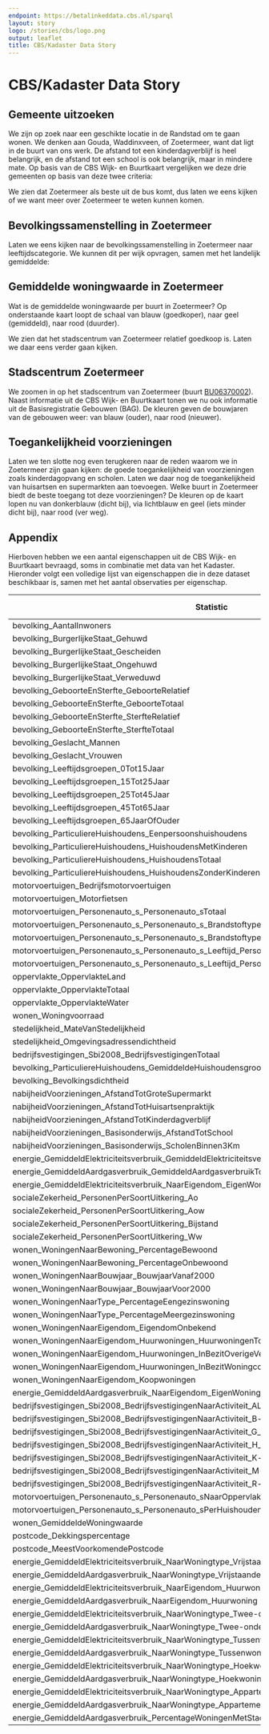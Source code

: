 ```yaml
---
endpoint: https://betalinkeddata.cbs.nl/sparql
layout: story
logo: /stories/cbs/logo.png
output: leaflet
title: CBS/Kadaster Data Story
---
```


# CBS/Kadaster Data Story

## Gemeente uitzoeken

We zijn op zoek naar een geschikte locatie in de Randstad om te gaan
wonen.  We denken aan Gouda, Waddinxveen, of Zoetermeer, want dat ligt
in de buurt van ons werk.  De afstand tot een kinderdagverblijf is
heel belangrijk, en de afstand tot een school is ook belangrijk, maar
in mindere mate.  Op basis van de CBS Wijk- en Buurtkaart vergelijken
we deze drie gemeenten op basis van deze twee criteria:

<query data-endpoint="https://betalinkeddata.cbs.nl/sparql" data-config="http://localhost:4000/stories/cbs/index.html#query=prefix+cbs%3A+%3Chttp%3A%2F%2Fbetalinkeddata.cbs.nl%2Fdef%2Fcbs%23%3E%0Aprefix+def%3A+%3Chttp%3A%2F%2Fbetalinkeddata.cbs.nl%2Fdef%2F83487NED%23%3E%0Aprefix+dimension%3A+%3Chttp%3A%2F%2Fbetalinkeddata.cbs.nl%2Fdef%2Fdimension%23%3E%0Aprefix+gemeente%3A+%3Chttp%3A%2F%2Fbetalinkeddata.cbs.nl%2Fregios%2F2016%2Fid%2Fgemeente-geografisch%2F%3E%0Aprefix+qb%3A+%3Chttp%3A%2F%2Fpurl.org%2Flinked-data%2Fcube%23%3E%0Aprefix+rdfs%3A+%3Chttp%3A%2F%2Fwww.w3.org%2F2000%2F01%2Frdf-schema%23%3E%0Aselect+%3Flabel+%3Fgouda+%3Fwaddinxveen+%3Fzoetermeer+%7B%0A++values+(%3Fp)+%7B+(def%3AnabijheidVoorzieningen_Basisonderwijs_AfstandTotSchool)+(+def%3AnabijheidVoorzieningen_AfstandTotKinderdagverblijf)+%7D%0A++%3Fp+rdfs%3Alabel+%3Flabel+.%0A++%3Fobservatie1+%3Fp+%3Fgouda+%3B+dimension%3Aregio+gemeente%3AGM0513+.+%23+Gouda%0A++%3Fobservatie2+%3Fp+%3Fwaddinxveen+%3B+dimension%3Aregio+gemeente%3AGM0627+.+%23+Waddinxveen%0A++%3Fobservatie3+%3Fp+%3Fzoetermeer+%3B+dimension%3Aregio+gemeente%3AGM0637+.+%23+Zoetermeer%0A%7D%0A&contentTypeConstruct=text%2Fturtle&contentTypeSelect=application%2Fsparql-results%2Bjson&endpoint=https%3A%2F%2Fdata.pdok.nl%2Fsparql%2Fcbs&requestMethod=POST&tabTitle=Query&headers=%7B%7D&outputFormat=gchart&outputSettings=%7B%22chartConfig%22%3A%7B%22options%22%3A%7B%22hAxis%22%3A%7B%22useFormatFromData%22%3Atrue%2C%22viewWindow%22%3Anull%2C%22minValue%22%3Anull%2C%22maxValue%22%3Anull%2C%22viewWindowMode%22%3Anull%7D%2C%22legacyScatterChartLabels%22%3Atrue%2C%22legend%22%3A%22right%22%2C%22vAxes%22%3A%5B%7B%22useFormatFromData%22%3Atrue%2C%22viewWindow%22%3A%7B%22max%22%3Anull%2C%22min%22%3Anull%7D%2C%22minValue%22%3Anull%2C%22maxValue%22%3Anull%7D%2C%7B%22useFormatFromData%22%3Atrue%2C%22viewWindow%22%3A%7B%22max%22%3Anull%2C%22min%22%3Anull%7D%2C%22minValue%22%3Anull%2C%22maxValue%22%3Anull%7D%5D%2C%22isStacked%22%3Afalse%2C%22booleanRole%22%3A%22certainty%22%2C%22width%22%3A600%2C%22height%22%3A371%7D%2C%22state%22%3A%7B%7D%2C%22view%22%3A%7B%22columns%22%3Anull%2C%22rows%22%3Anull%7D%2C%22isDefaultVisualization%22%3Afalse%2C%22chartType%22%3A%22ColumnChart%22%7D%2C%22motionChartState%22%3Anull%7D"
     data-query-ref="q1.rq"
     data-output="gchart">
</query>

We zien dat Zoetermeer als beste uit de bus komt, dus laten we eens
kijken of we want meer over Zoetermeer te weten kunnen komen.

## Bevolkingssamenstelling in Zoetermeer

Laten we eens kijken naar de bevolkingssamenstelling in Zoetermeer
naar leeftijdscategorie.  We kunnen dit per wijk opvragen, samen met
het landelijk gemiddelde:

<query data-endpoint="https://betalinkeddata.cbs.nl/sparql" data-config="http://localhost:4000/stories/cbs/#query=prefix+def%3A+%3Chttp%3A%2F%2Fbetalinkeddata.cbs.nl%2Fdef%2F83487NED%23%3E%0Aprefix+dimension%3A+%3Chttp%3A%2F%2Fbetalinkeddata.cbs.nl%2Fdef%2Fdimension%23%3E%0Aprefix+land%3A+%3Chttp%3A%2F%2Fbetalinkeddata.cbs.nl%2Fregios%2F2016%2Fid%2Fland-geografisch%2F%3E%0Aprefix+rdfs%3A+%3Chttp%3A%2F%2Fwww.w3.org%2F2000%2F01%2Frdf-schema%23%3E%0Aprefix+wijk%3A+%3Chttp%3A%2F%2Fbetalinkeddata.cbs.nl%2Fregios%2F2016%2Fid%2Fwijk%2F%3E%0Aselect+%3FregioLabel+%3Finwoners0_14+%3Finwoners15_24+%3Finwoners25_44+%3Finwoners45_64+%3Finwoners65plus+%7B%0A++values+%3Fregio+%7B%0A++++land%3ANL00%0A++++wijk%3AWK063709%0A++++wijk%3AWK063702%0A++++wijk%3AWK063700%0A++++wijk%3AWK063708%0A++++wijk%3AWK063701%0A++++wijk%3AWK063704%0A++++wijk%3AWK063706%0A++++wijk%3AWK063705%0A++++wijk%3AWK063703%0A++%7D%0A++_%3A0+def%3Abevolking_AantalInwoners+%3Ftotaal+%3B+dimension%3Aregio+%3Fregio+.%0A++_%3A1+def%3Abevolking_Leeftijdsgroepen_0Tot15Jaar+%3Fx1+%3B+dimension%3Aregio+%3Fregio+.%0A++_%3A2+def%3Abevolking_Leeftijdsgroepen_15Tot25Jaar+%3Fx2+%3B+dimension%3Aregio+%3Fregio+.%0A++_%3A3+def%3Abevolking_Leeftijdsgroepen_25Tot45Jaar+%3Fx3+%3B+dimension%3Aregio+%3Fregio+.%0A++_%3A4+def%3Abevolking_Leeftijdsgroepen_45Tot65Jaar+%3Fx4+%3B+dimension%3Aregio+%3Fregio+.%0A++_%3A5+def%3Abevolking_Leeftijdsgroepen_65JaarOfOuder+%3Fx5+%3B+dimension%3Aregio+%3Fregio+.%0A++bind(xsd%3Aint(%3Fx1%2Fxsd%3Adouble(%3Ftotaal)*1.0e2)+as+%3Finwoners0_14)%0A++bind(xsd%3Aint(%3Fx2%2Fxsd%3Adouble(%3Ftotaal)*1.0e2)+as+%3Finwoners15_24)%0A++bind(xsd%3Aint(%3Fx3%2Fxsd%3Adouble(%3Ftotaal)*1.0e2)+as+%3Finwoners25_44)%0A++bind(xsd%3Aint(%3Fx4%2Fxsd%3Adouble(%3Ftotaal)*1.0e2)+as+%3Finwoners45_64)%0A++bind(xsd%3Aint(%3Fx5%2Fxsd%3Adouble(%3Ftotaal)*1.0e2)+as+%3Finwoners65plus)%0A++%3Fregio+rdfs%3Alabel+%3FregioLabel%0A%7D%0A&contentTypeConstruct=text%2Fturtle&contentTypeSelect=application%2Fsparql-results%2Bjson&endpoint=https%3A%2F%2Fdata.pdok.nl%2Fsparql%2Fcbs&requestMethod=POST&tabTitle=Query&headers=%7B%7D&outputFormat=gchart&outputSettings=%7B%22chartConfig%22%3A%7B%22options%22%3A%7B%22hAxis%22%3A%7B%22useFormatFromData%22%3Atrue%2C%22viewWindow%22%3Anull%2C%22minValue%22%3Anull%2C%22maxValue%22%3Anull%2C%22viewWindowMode%22%3Anull%7D%2C%22legacyScatterChartLabels%22%3Atrue%2C%22vAxes%22%3A%5B%7B%22useFormatFromData%22%3Atrue%2C%22viewWindow%22%3A%7B%22max%22%3Anull%2C%22min%22%3Anull%7D%2C%22minValue%22%3Anull%2C%22maxValue%22%3Anull%7D%2C%7B%22useFormatFromData%22%3Atrue%2C%22viewWindow%22%3A%7B%22max%22%3Anull%2C%22min%22%3Anull%7D%2C%22minValue%22%3Anull%2C%22maxValue%22%3Anull%7D%5D%2C%22isStacked%22%3Afalse%2C%22booleanRole%22%3A%22certainty%22%2C%22legend%22%3A%22right%22%2C%22width%22%3A600%2C%22height%22%3A371%7D%2C%22state%22%3A%7B%7D%2C%22view%22%3A%7B%22columns%22%3Anull%2C%22rows%22%3Anull%7D%2C%22isDefaultVisualization%22%3Afalse%2C%22chartType%22%3A%22ColumnChart%22%7D%2C%22motionChartState%22%3Anull%7D"
     data-output="gchart">
</query>

## Gemiddelde woningwaarde in Zoetermeer

Wat is de gemiddelde woningwaarde per buurt in Zoetermeer?  Op
onderstaande kaart loopt de schaal van blauw (goedkoper), naar geel
(gemiddeld), naar rood (duurder).

<query data-endpoint="https://api.demo.triply.cc/datasets/wouter/cbs-dump/services/sparql/sparql"
     data-query-ref="q3.rq"
     data-output="geo">
</query>

We zien dat het stadscentrum van Zoetermeer relatief goedkoop is.
Laten we daar eens verder gaan kijken.

## Stadscentrum Zoetermeer

We zoomen in op het stadscentrum van Zoetermeer (buurt <a
href="http://betalinkeddata.cbs.nl/regios/2016/id/buurt/BU06370002">BU06370002</a>).
Naast informatie uit de CBS Wijk- en Buurtkaart tonen we nu ook
informatie uit de Basisregistratie Gebouwen (BAG).  De kleuren geven
de bouwjaren van de gebouwen weer: van blauw (ouder), naar rood
(nieuwer).

<query data-endpoint="https://betalinkeddata.cbs.nl/sparql"  data-output="geo" data-query-ref="q4.rq">
</query>

## Toegankelijkheid voorzieningen

Laten we ten slotte nog even terugkeren naar de reden waarom we in
Zoetermeer zijn gaan kijken: de goede toegankelijkheid van
voorzieningen zoals kinderdagopvang en scholen.  Laten we daar nog de
toegankelijkheid van huisartsen en supermarkten aan toevoegen.  Welke
buurt in Zoetermeer biedt de beste toegang tot deze voorzieningen?  De
kleuren op de kaart lopen nu van donkerblauw (dicht bij), via
lichtblauw en geel (iets minder dicht bij), naar rood (ver weg).

<query data-endpoint="https://api.demo.triply.cc/datasets/wouter/cbs-dump/services/sparql/sparql"
     data-output="geo"
     data-query-ref="q5.rq">
</query>

## Appendix

Hierboven hebben we een aantal eigenschappen uit de CBS Wijk- en
Buurtkaart bevraagd, soms in combinatie met data van het Kadaster.
Hieronder volgt een volledige lijst van eigenschappen die in deze
dataset beschikbaar is, samen met het aantal observaties per
eigenschap.

<table> <thead> <tr><th>Statistic</th><th>№ observations</th></tr>
  </thead> <tbody>
  <tr><td>bevolking_AantalInwoners</td><td>16194</td></tr>
  <tr><td>bevolking_BurgerlijkeStaat_Gehuwd</td><td>16194</td></tr>
  <tr><td>bevolking_BurgerlijkeStaat_Gescheiden</td><td>16194</td></tr>
  <tr><td>bevolking_BurgerlijkeStaat_Ongehuwd</td><td>16194</td></tr>
  <tr><td>bevolking_BurgerlijkeStaat_Verweduwd</td><td>16194</td></tr>
  <tr><td>bevolking_GeboorteEnSterfte_GeboorteRelatief</td><td>16194</td></tr>
  <tr><td>bevolking_GeboorteEnSterfte_GeboorteTotaal</td><td>16194</td></tr>
  <tr><td>bevolking_GeboorteEnSterfte_SterfteRelatief</td><td>16194</td></tr>
  <tr><td>bevolking_GeboorteEnSterfte_SterfteTotaal</td><td>16194</td></tr>
  <tr><td>bevolking_Geslacht_Mannen</td><td>16194</td></tr>
  <tr><td>bevolking_Geslacht_Vrouwen</td><td>16194</td></tr>
  <tr><td>bevolking_Leeftijdsgroepen_0Tot15Jaar</td><td>16194</td></tr>
  <tr><td>bevolking_Leeftijdsgroepen_15Tot25Jaar</td><td>16194</td></tr>
  <tr><td>bevolking_Leeftijdsgroepen_25Tot45Jaar</td><td>16194</td></tr>
  <tr><td>bevolking_Leeftijdsgroepen_45Tot65Jaar</td><td>16194</td></tr>
  <tr><td>bevolking_Leeftijdsgroepen_65JaarOfOuder</td><td>16194</td></tr>
  <tr><td>bevolking_ParticuliereHuishoudens_Eenpersoonshuishoudens</td><td>16194</td></tr>
  <tr><td>bevolking_ParticuliereHuishoudens_HuishoudensMetKinderen</td><td>16194</td></tr>
  <tr><td>bevolking_ParticuliereHuishoudens_HuishoudensTotaal</td><td>16194</td></tr>
  <tr><td>bevolking_ParticuliereHuishoudens_HuishoudensZonderKinderen</td><td>16194</td></tr>
  <tr><td>motorvoertuigen_Bedrijfsmotorvoertuigen</td><td>16194</td></tr>
  <tr><td>motorvoertuigen_Motorfietsen</td><td>16194</td></tr>
  <tr><td>motorvoertuigen_Personenauto_s_Personenauto_sTotaal</td><td>16194</td></tr>
  <tr><td>motorvoertuigen_Personenauto_s_Personenauto_s_Brandstoftype_Personenauto_s_BrandstofBenzine</td><td>16194</td></tr>
  <tr><td>motorvoertuigen_Personenauto_s_Personenauto_s_Brandstoftype_Personenauto_s_OverigeBrandstof</td><td>16194</td></tr>
  <tr><td>motorvoertuigen_Personenauto_s_Personenauto_s_Leeftijd_Personenauto_s_6JaarEnOuder</td><td>16194</td></tr>
  <tr><td>motorvoertuigen_Personenauto_s_Personenauto_s_Leeftijd_Personenauto_s_JongerDan6Jaar</td><td>16194</td></tr>
  <tr><td>oppervlakte_OppervlakteLand</td><td>16194</td></tr>
  <tr><td>oppervlakte_OppervlakteTotaal</td><td>16194</td></tr>
  <tr><td>oppervlakte_OppervlakteWater</td><td>16194</td></tr>
  <tr><td>wonen_Woningvoorraad</td><td>16194</td></tr>
  <tr><td>stedelijkheid_MateVanStedelijkheid</td><td>16134</td></tr>
  <tr><td>stedelijkheid_Omgevingsadressendichtheid</td><td>16134</td></tr>
  <tr><td>bedrijfsvestigingen_Sbi2008_BedrijfsvestigingenTotaal</td><td>15998</td></tr>
  <tr><td>bevolking_ParticuliereHuishoudens_GemiddeldeHuishoudensgrootte</td><td>15882</td></tr>
  <tr><td>bevolking_Bevolkingsdichtheid</td><td>15596</td></tr>
  <tr><td>nabijheidVoorzieningen_AfstandTotGroteSupermarkt</td><td>15520</td></tr>
  <tr><td>nabijheidVoorzieningen_AfstandTotHuisartsenpraktijk</td><td>15520</td></tr>
  <tr><td>nabijheidVoorzieningen_AfstandTotKinderdagverblijf</td><td>15520</td></tr>
  <tr><td>nabijheidVoorzieningen_Basisonderwijs_AfstandTotSchool</td><td>15520</td></tr>
  <tr><td>nabijheidVoorzieningen_Basisonderwijs_ScholenBinnen3Km</td><td>15520</td></tr>
  <tr><td>energie_GemiddeldElektriciteitsverbruik_GemiddeldElektriciteitsverbruikTotaal</td><td>15033</td></tr>
  <tr><td>energie_GemiddeldAardgasverbruik_GemiddeldAardgasverbruikTotaal</td><td>14847</td></tr>
  <tr><td>energie_GemiddeldElektriciteitsverbruik_NaarEigendom_EigenWoning</td><td>14814</td></tr>
  <tr><td>socialeZekerheid_PersonenPerSoortUitkering_Ao</td><td>14814</td></tr>
  <tr><td>socialeZekerheid_PersonenPerSoortUitkering_Aow</td><td>14814</td></tr>
  <tr><td>socialeZekerheid_PersonenPerSoortUitkering_Bijstand</td><td>14814</td></tr>
  <tr><td>socialeZekerheid_PersonenPerSoortUitkering_Ww</td><td>14814</td></tr>
  <tr><td>wonen_WoningenNaarBewoning_PercentageBewoond</td><td>14746</td></tr>
  <tr><td>wonen_WoningenNaarBewoning_PercentageOnbewoond</td><td>14746</td></tr>
  <tr><td>wonen_WoningenNaarBouwjaar_BouwjaarVanaf2000</td><td>14746</td></tr>
  <tr><td>wonen_WoningenNaarBouwjaar_BouwjaarVoor2000</td><td>14746</td></tr>
  <tr><td>wonen_WoningenNaarType_PercentageEengezinswoning</td><td>14746</td></tr>
  <tr><td>wonen_WoningenNaarType_PercentageMeergezinswoning</td><td>14746</td></tr>
  <tr><td>wonen_WoningenNaarEigendom_EigendomOnbekend</td><td>14721</td></tr>
  <tr><td>wonen_WoningenNaarEigendom_Huurwoningen_HuurwoningenTotaal</td><td>14721</td></tr>
  <tr><td>wonen_WoningenNaarEigendom_Huurwoningen_InBezitOverigeVerhuurders</td><td>14721</td></tr>
  <tr><td>wonen_WoningenNaarEigendom_Huurwoningen_InBezitWoningcorporatie</td><td>14721</td></tr>
  <tr><td>wonen_WoningenNaarEigendom_Koopwoningen</td><td>14721</td></tr>
  <tr><td>energie_GemiddeldAardgasverbruik_NaarEigendom_EigenWoning</td><td>14624</td></tr>
  <tr><td>bedrijfsvestigingen_Sbi2008_BedrijfsvestigingenNaarActiviteit_ALandbouw_BosbouwEnVisserij</td><td>13896</td></tr>
  <tr><td>bedrijfsvestigingen_Sbi2008_BedrijfsvestigingenNaarActiviteit_B-fNijverheidEnEnergie</td><td>13896</td></tr>
  <tr><td>bedrijfsvestigingen_Sbi2008_BedrijfsvestigingenNaarActiviteit_G_p_IHandelEnHoreca</td><td>13896</td></tr>
  <tr><td>bedrijfsvestigingen_Sbi2008_BedrijfsvestigingenNaarActiviteit_H_p_JVervoer_InformatieEnCommunicatie</td><td>13896</td></tr>
  <tr><td>bedrijfsvestigingen_Sbi2008_BedrijfsvestigingenNaarActiviteit_K-lFinancieleDiensten_OnroerendGoed</td><td>13896</td></tr>
  <tr><td>bedrijfsvestigingen_Sbi2008_BedrijfsvestigingenNaarActiviteit_M-nZakelijkeDienstverlening</td><td>13896</td></tr>
  <tr><td>bedrijfsvestigingen_Sbi2008_BedrijfsvestigingenNaarActiviteit_R-uCultuur_Recreatie_OverigeDiensten</td><td>13896</td></tr>
  <tr><td>motorvoertuigen_Personenauto_s_Personenauto_sNaarOppervlakte</td><td>13268</td></tr>
  <tr><td>motorvoertuigen_Personenauto_s_Personenauto_sPerHuishouden</td><td>13268</td></tr>
  <tr><td>wonen_GemiddeldeWoningwaarde</td><td>13018</td></tr>
  <tr><td>postcode_Dekkingspercentage</td><td>12766</td></tr>
  <tr><td>postcode_MeestVoorkomendePostcode</td><td>12766</td></tr>
  <tr><td>energie_GemiddeldElektriciteitsverbruik_NaarWoningtype_VrijstaandeWoning</td><td>12694</td></tr>
  <tr><td>energie_GemiddeldAardgasverbruik_NaarWoningtype_VrijstaandeWoning</td><td>12595</td></tr>
  <tr><td>energie_GemiddeldElektriciteitsverbruik_NaarEigendom_Huurwoning</td><td>12439</td></tr>
  <tr><td>energie_GemiddeldAardgasverbruik_NaarEigendom_Huurwoning</td><td>12223</td></tr>
  <tr><td>energie_GemiddeldElektriciteitsverbruik_NaarWoningtype_Twee-onder-een-kap-woning</td><td>11159</td></tr>
  <tr><td>energie_GemiddeldAardgasverbruik_NaarWoningtype_Twee-onder-een-kap-woning</td><td>11027</td></tr>
  <tr><td>energie_GemiddeldElektriciteitsverbruik_NaarWoningtype_Tussenwoning</td><td>10524</td></tr>
  <tr><td>energie_GemiddeldAardgasverbruik_NaarWoningtype_Tussenwoning</td><td>10334</td></tr>
  <tr><td>energie_GemiddeldElektriciteitsverbruik_NaarWoningtype_Hoekwoning</td><td>10270</td></tr>
  <tr><td>energie_GemiddeldAardgasverbruik_NaarWoningtype_Hoekwoning</td><td>10094</td></tr>
  <tr><td>energie_GemiddeldElektriciteitsverbruik_NaarWoningtype_Appartement</td><td>9099</td></tr>
  <tr><td>energie_GemiddeldAardgasverbruik_NaarWoningtype_Appartement</td><td>8908</td></tr>
  <tr><td>energie_GemiddeldAardgasverbruik_PercentageWoningenMetStadsverwarming</td><td>866</td></tr>
  </tbody> </table>
